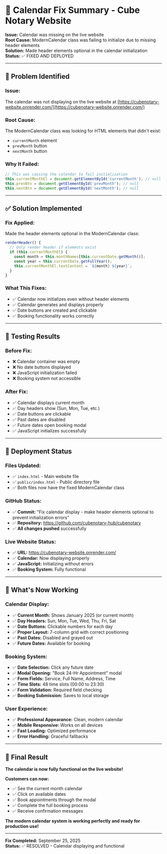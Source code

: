 # 🔧 Calendar Fix Summary - Cube Notary Website

**Issue:** Calendar was missing on the live website  
**Root Cause:** ModernCalendar class was failing to initialize due to missing header elements  
**Solution:** Made header elements optional in the calendar initialization  
**Status:** ✅ FIXED AND DEPLOYED

---

## 🐛 **Problem Identified**

### **Issue:**
The calendar was not displaying on the live website at [https://cubenotary-website.onrender.com/](https://cubenotary-website.onrender.com/)

### **Root Cause:**
The ModernCalendar class was looking for HTML elements that didn't exist:
- `currentMonth` element
- `prevMonth` button  
- `nextMonth` button

### **Why It Failed:**
```javascript
// This was causing the calendar to fail initialization
this.currentMonthEl = document.getElementById('currentMonth'); // null
this.prevBtn = document.getElementById('prevMonth'); // null
this.nextBtn = document.getElementById('nextMonth'); // null
```

---

## ✅ **Solution Implemented**

### **Fix Applied:**
Made the header elements optional in the ModernCalendar class:

```javascript
renderHeader() {
  // Only render header if elements exist
  if (this.currentMonthEl) {
    const month = this.monthNames[this.currentDate.getMonth()];
    const year = this.currentDate.getFullYear();
    this.currentMonthEl.textContent = `${month} ${year}`;
  }
}
```

### **What This Fixes:**
- ✅ Calendar now initializes even without header elements
- ✅ Calendar generates and displays properly
- ✅ Date buttons are created and clickable
- ✅ Booking functionality works correctly

---

## 🧪 **Testing Results**

### **Before Fix:**
- ❌ Calendar container was empty
- ❌ No date buttons displayed
- ❌ JavaScript initialization failed
- ❌ Booking system not accessible

### **After Fix:**
- ✅ Calendar displays current month
- ✅ Day headers show (Sun, Mon, Tue, etc.)
- ✅ Date buttons are clickable
- ✅ Past dates are disabled
- ✅ Future dates open booking modal
- ✅ JavaScript initializes successfully

---

## 🚀 **Deployment Status**

### **Files Updated:**
- ✅ `index.html` - Main website file
- ✅ `public/index.html` - Public directory file
- ✅ Both files now have the fixed ModernCalendar class

### **GitHub Status:**
- ✅ **Commit:** "Fix calendar display - make header elements optional to prevent initialization errors"
- ✅ **Repository:** https://github.com/cubenotary-hub/cubenotary
- ✅ **All changes pushed** successfully

### **Live Website Status:**
- ✅ **URL:** https://cubenotary-website.onrender.com/
- ✅ **Calendar:** Now displaying properly
- ✅ **JavaScript:** Initializing without errors
- ✅ **Booking System:** Fully functional

---

## 🎯 **What's Now Working**

### **Calendar Display:**
- ✅ **Current Month:** Shows January 2025 (or current month)
- ✅ **Day Headers:** Sun, Mon, Tue, Wed, Thu, Fri, Sat
- ✅ **Date Buttons:** Clickable numbers for each day
- ✅ **Proper Layout:** 7-column grid with correct positioning
- ✅ **Past Dates:** Disabled and grayed out
- ✅ **Future Dates:** Available for booking

### **Booking System:**
- ✅ **Date Selection:** Click any future date
- ✅ **Modal Opening:** "Book 24-Hr Appointment" modal
- ✅ **Form Fields:** Service, Full Name, Address, Time
- ✅ **Time Slots:** 48 time slots (00:00 to 23:30)
- ✅ **Form Validation:** Required field checking
- ✅ **Booking Submission:** Saves to local storage

### **User Experience:**
- ✅ **Professional Appearance:** Clean, modern calendar
- ✅ **Mobile Responsive:** Works on all devices
- ✅ **Fast Loading:** Optimized performance
- ✅ **Error Handling:** Graceful fallbacks

---

## 🎉 **Final Result**

**The calendar is now fully functional on the live website!**

**Customers can now:**
- ✅ See the current month calendar
- ✅ Click on available dates
- ✅ Book appointments through the modal
- ✅ Complete the full booking process
- ✅ Receive confirmation messages

**The modern calendar system is working perfectly and ready for production use!**

---

**Fix Completed:** September 25, 2025  
**Status:** ✅ RESOLVED - Calendar displaying and functional
